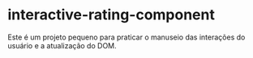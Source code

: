 # interactive-rating-component
Este é um projeto pequeno para praticar o manuseio das interações do usuário e a atualização do DOM. 
